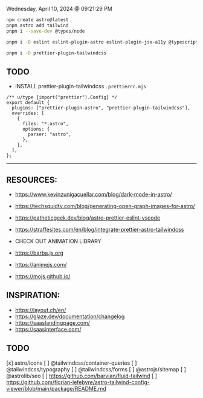 Wednesday, April 10, 2024 @ 09:21:29 PM

```sh
npm create astro@latest
pnpm astro add tailwind
pnpm i --save-dev @types/node

pnpm i -D eslint eslint-plugin-astro eslint-plugin-jsx-a11y @typescript-eslint/parser prettier prettier-config-standard prettier-plugin-astro

pnpm i -D prettier-plugin-tailwindcss
```

## TODO

- INSTALL prettier-plugin-tailwindcss
  `.prettierrc.mjs`

```
/** u/type {import("prettier").Config} */
export default {
  plugins: ["prettier-plugin-astro", "prettier-plugin-tailwindcss"],
  overrides: [
    {
      files: "*.astro",
      options: {
        parser: "astro",
      },
    },
  ],
};
```

---

## RESOURCES:

- https://www.kevinzunigacuellar.com/blog/dark-mode-in-astro/
- https://techsquidtv.com/blog/generating-open-graph-images-for-astro/
- https://patheticgeek.dev/blog/astro-prettier-eslint-vscode
- https://straffesites.com/en/blog/integrate-prettier-astro-tailwindcss

- CHECK OUT ANIMATION LIBRARY
- https://barba.js.org
- https://animejs.com/
- https://mojs.github.io/

## INSPIRATION:

- https://layout.ch/en/
- https://glaze.dev/documentation/changelog
- https://saaslandingpage.com/
- https://saasinterface.com/

## TODO

[x] astro/icons
[ ] @tailwindcss/container-queries
[ ] @tailwindcss/typography
[ ] @tailwindcss/forms
[ ] @astrojs/sitemap
[ ] @astrolib/seo
[ ] https://github.com/barvian/fluid-tailwind
[ ] https://github.com/florian-lefebvre/astro-tailwind-config-viewer/blob/main/package/README.md
